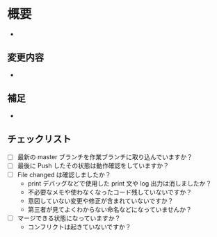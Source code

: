 # 概要

-

## 変更内容

-

## 補足

-

## チェックリスト

- [ ] 最新の master ブランチを作業ブランチに取り込んでいますか？
- [ ] 最後に Push したその状態は動作確認をしていますか？
- [ ] File changed は確認しましたか？
  - print デバッグなどで使用した print 文や log 出力は消しましたか？
  - 不必要なメモや使わなくなったコード残していないですか？
  - 意図していない変更や修正が含まれていないですか？
  - 第三者が見てよくわからない命名などになっていませんか？
- [ ] マージできる状態になっていますか？
  - コンフリクトは起きていないですか？

